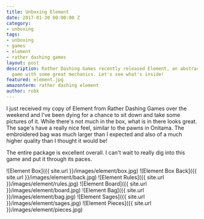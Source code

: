 ```yaml
---
title: Unboxing Element
date: 2017-01-30 00:00:00 Z
category:
- unboxing
tags:
- unboxing
- games
- element
- rather dashing games
layout: post
description: Rather Dashing Games recently released Element, an abstract strategy
  game with some great mechanics. Let's see what's inside!
featured: element.jpg
amazonterm: rather dashing element
author: robk
---
```


I just received my copy of Element from Rather Dashing Games over the weekend and I've been dying for a chance to sit down and take some pictures of it. While there's not much in the box, what is in there looks great. The sage's have a really nice feel, similar to the pawns in Onitama. The embroidered bag was much larger than I expected and also of a much higher quality than I thought it would be!

The entire package is excellent overall. I can't wait to really dig into this game and put it through its paces.

![Element Box]({{ site.url }}/images/element/box.jpg)
![Element Box Back]({{ site.url }}/images/element/back.jpg)
![Element Rules]({{ site.url }}/images/element/rules.jpg)
![Element Board]({{ site.url }}/images/element/board.jpg)
![Element Bag]({{ site.url }}/images/element/bag.jpg)
![Element Sages]({{ site.url }}/images/element/sages.jpg)
![Element Pieces]({{ site.url }}/images/element/pieces.jpg)
